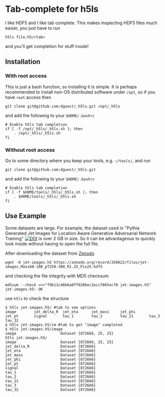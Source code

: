 # Tab-complete for h5ls

I like HDF5 and I like tab complete. This makes inspecting HDF5 files
much easier, you just have to run

```
h5ls file.h5/<tab>
```

and you'll get completion for stuff inside!


## Installation

### With root access

This is just a bash function, so installing it is simple.
It is perhaps recommended to install non-OS distributed software under `/opt`, so if you have `root` access then

```
git clone git@github.com:dguest/_h5ls.git /opt/_h5ls
```

and add the following to your `$HOME/.bashrc`

```
# Enable h5ls tab completion
if [ -f /opt/_h5ls/_h5ls.sh ]; then
    . /opt/_h5ls/_h5ls.sh
fi
```

### Without root access

Go to some directory where you keep your tools, e.g. `~/tools/`, and run

```
git clone git@github.com:dguest/_h5ls.git
```

and add the following to your `$HOME/.bashrc`

```
# Enable h5ls tab completion
if [ -f $HOME/tools/_h5ls/_h5ls.sh ]; then
    . $HOME/tools/_h5ls/_h5ls.sh
fi
```

## Use Example

Some datasets are large. For example, the dataset used in "Pythia Generated Jet Images for Location Aware Generative Adversarial Network Training" [![DOI](https://zenodo.org/badge/DOI/10.17632/4r4v785rgx.1.svg)](https://zenodo.org/record/268592#.XG8TQ7pKhhF) is over 2 GB in size. So it can be advantageous to quickly look inside without having to open the full file.

After downloading the dataset from [Zenodo](https://zenodo.org/)

```
wget -O jet-images.h5 https://zenodo.org/record/269622/files/jet-images_Mass60-100_pT250-300_R1.25_Pix25.hdf5
```

and checking the file integrity with MD5 checksum

```
md5sum --check <<<"f9b11c46b6a0ff928bec2eccf865ecf0 jet-images.h5"
jet-images.h5: OK
```

use `h5ls` to check the structure

```
$ h5ls jet-images.h5/ #tab to see options
image        jet_delta_R  jet_eta      jet_mass     jet_phi      jet_pt       signal       tau_1        tau_2        tau_21       tau_3        tau_32
$ h5ls jet-images.h5/im #tab to get "image" completed
$ h5ls jet-images.h5/image
image                    Dataset {872666, 25, 25}
h5ls jet-images.h5/
image                    Dataset {872666, 25, 25}
jet_delta_R              Dataset {872666}
jet_eta                  Dataset {872666}
jet_mass                 Dataset {872666}
jet_phi                  Dataset {872666}
jet_pt                   Dataset {872666}
signal                   Dataset {872666}
tau_1                    Dataset {872666}
tau_2                    Dataset {872666}
tau_21                   Dataset {872666}
tau_3                    Dataset {872666}
tau_32                   Dataset {872666}
```
